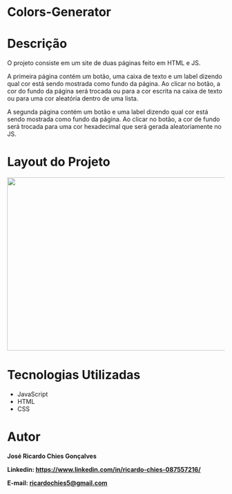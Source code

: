 # Colors-Generator


# Descrição

O projeto consiste em um site de duas páginas feito em HTML e JS.

A primeira página contém um botão, uma caixa de texto e um label dizendo qual cor está sendo mostrada como fundo da página.
Ao clicar no botão, a cor do fundo da página será trocada ou para a cor escrita na caixa de texto ou para uma cor aleatória dentro de uma lista.

A segunda página contém um botão e uma label dizendo qual cor está sendo mostrada como fundo da página.
Ao clicar no botão, a cor de fundo será trocada para uma cor hexadecimal que será gerada aleatoriamente no JS.


# Layout do Projeto

<p align="center">
  <img width="720" height="400" src="src/assets/to_readme/ColorsGenerator.gif">
</p>


# Tecnologias Utilizadas

<ul> 
<li>JavaScript</li>
<li>HTML</li>
<li>CSS</li> 
   </ul> 
   
# Autor

<strong>José Ricardo Chies Gonçalves<strong>
  
  Linkedin:
  https://www.linkedin.com/in/ricardo-chies-087557216/
  
  E-mail:
  ricardochies5@gmail.com

